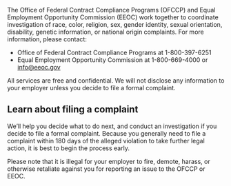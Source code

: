 ---
---

The Office of Federal Contract Compliance Programs (OFCCP) and Equal Employment Opportunity Commission (EEOC) work together to coordinate investigation of race, color, religion, sex, gender identity, sexual orientation, disability, genetic information, or national origin complaints. For more information, please contact:

- Office of Federal Contract Compliance Programs at 1-800-397-6251
- Equal Employment Opportunity Commission at 1-800-669-4000 or <info@eeoc.gov>

All services are free and confidential. We will not disclose any information to your employer unless you decide to file a formal complaint.

## Learn about filing a complaint

We’ll help you decide what to do next, and conduct an investigation if you decide to file a formal complaint. Because you generally need to file a complaint within 180 days of the alleged violation to take further legal action, it is best to begin the process early.

Please note that it is illegal for your employer to fire, demote, harass, or otherwise retaliate against you for reporting an issue to the OFCCP or EEOC.

